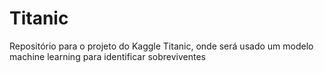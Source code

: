 # Titanic

Repositório para o projeto do Kaggle Titanic, onde será usado um modelo machine learning para identificar sobreviventes